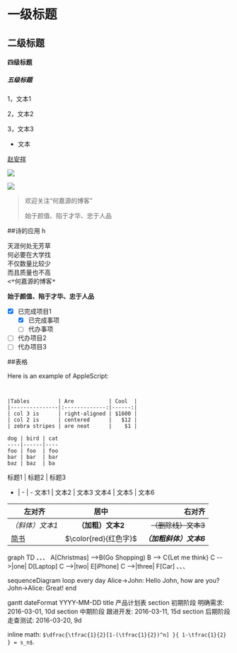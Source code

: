 # 一级标题

## 二级标题


#### 四级标题

##### 五级标题

1，文本1

2，文本2

3，文本3

* 文本

[赵安祥](https://www.baidu.com)

![](https://ss1.bdstatic.com/70cFuXSh_Q1YnxGkpoWK1HF6hhy/it/u=3300305952,1328708913&fm=27&gp=0.jpg)

![](https://i.loli.net/2018/05/03/5aeafccb184ff.jpg)

>欢迎关注“何嘉源的博客” 
>
>始于颜值、陷于才华、忠于人品



##诗的应用
h
<pre>
天涯何处无芳草
何必要在大学找
不仅数量比较少
而且质量也不高
<*何嘉源的博客*</pre>

**始于颜值、陷于才华、忠于人品**

- [x] 已完成项目1
  - [x] 已完成事项
  - [ ] 代办事项
- [ ] 代办项目2
- [ ] 代办项目3

##表格
<p>Here is an example of AppleScript:</p>

<pre><code>

|Tables         | Are           | Cool  |
|---------------|:-------------:|------:|
| col 3 is      | right-aligned | $1600 |
| col 2 is      | centered      |   $12 |
| zebra stripes | are neat      |    $1 |

dog | bird | cat
----|------|----
foo | foo  | foo
bar | bar  | bar
baz | baz  | ba
</code></pre>

标题1 | 标题2 | 标题3
- | - | -
文本1 | 文本2 | 文本3
文本4 | 文本5 | 文本6

| 左对齐 | 居中 | 右对齐 |
| - | :-: | -: |
| *（斜体）文本1* | **（加粗）文本2**| ~~（删除线）文本3~~ |
| [简书](http://jianshu.com) | $\color{red}{红色字}$ |***（加粗斜体）文本6***|

graph TD
、、、
    A[Christmas] -->B(Go Shopping)
    B --> C{Let me think}
    C -->|one| D[Laptop]
    C -->|two| E[iPhone]
    C -->|three| F[Car]
、、、

sequenceDiagram
    loop every day
        Alice->John: Hello John, how are you?
        John->Alice: Great!
    end

gantt
dateFormat YYYY-MM-DD
title 产品计划表
section 初期阶段
明确需求: 2016-03-01, 10d
section 中期阶段
跟进开发: 2016-03-11, 15d
section 后期阶段
走查测试: 2016-03-20, 9d


inline math:
 `$\dfrac{\tfrac{1}{2}[1-(\tfrac{1}{2})^n] }{
1-\tfrac{1}{2} } = s_n$`.